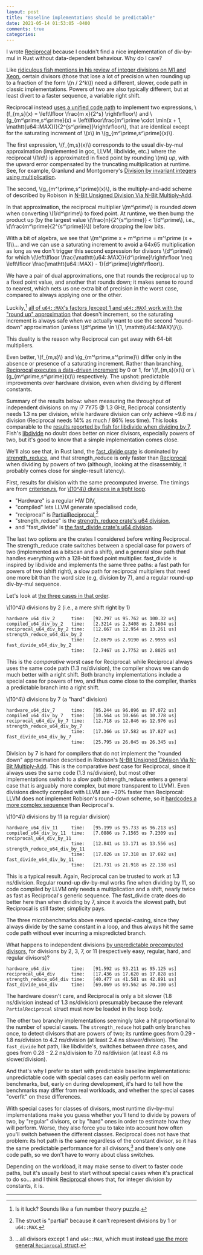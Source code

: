 ```yaml
---
layout: post
title: "Baseline implementations should be predictable"
date: 2021-05-14 01:53:05 -0400
comments: true
categories: 
---
```


I wrote [Reciprocal](https://crates.io/crates/reciprocal) because I
couldn't find a nice implementation of div-by-mul in Rust without
data-dependent behaviour. Why do I care?

Like [ridiculous fish mentions in his review of integer divisions on M1 and Xeon](https://ridiculousfish.com/blog/posts/benchmarking-libdivide-m1-avx512.html),
certain divisors (those that lose a lot of precision when rounding up
to a fraction of the form \\(n / 2^k\\)) need a different, slower,
code path in classic implementations. Powers of two are also typically
different, but at least divert to a faster sequence, a variable right
shift.

Reciprocal instead [uses a unified code path](https://github.com/pkhuong/reciprocal/blob/c4f6eeeb7108a778c6e8c1f8a5ac7c6df13e2943/src/lib.rs#L116)
to implement two expressions, 
\\(f_{m,s}(x) = \left\lfloor \frac{m x}{2^s} \right\rfloor\\) and
\\(g_{m^\prime,s^\prime}(x) = \left\lfloor\frac{m^\prime \cdot \min(x + 1, \mathtt{u64::MAX})}{2^{s^\prime}}\right\rfloor\\),
that are identical except for the saturating increment of \\(x\\) in
\\(g_{m^\prime,s^\prime}(x)\\).

The first expression, \\(f_{m,s}(x)\\) corresponds to the usual
div-by-mul approximation (implemented in gcc, LLVM, libdivide, etc.)
where the reciprocal \\(1/d\\) is approximated in fixed point by rounding
\\(m\\) *up*, with the upward error compensated by the truncating
multiplication at runtime.  See, for example, Granlund and
Montgomery's [Division by invariant integers using multiplication](https://gmplib.org/~tege/divcnst-pldi94.pdf).

The second, \\(g_{m^\prime,s^\prime}(x)\\), is the multiply-and-add
scheme of described by Robison in [N-Bit Unsigned Division Via N-Bit Multiply-Add](https://citeseerx.ist.psu.edu/viewdoc/download?doi=10.1.1.512.2627&rep=rep1&type=pdf).

In that approximation, the reciprocal multiplier \\(m^\prime\\) is
rounded *down* when converting \\(1/d^\prime\\) to fixed point.  At 
runtime, we then bump the product up (by the largest value
\\(\frac{n}{2^{s^\prime}} < 1/d^\prime\\), i.e., \\(\frac{m^\prime}{2^{s^\prime}}\\)) before dropping the low bits.

With a bit of algebra, we see that \\(m^\prime x + m^\prime = m^\prime (x + 1)\\)...
and we can use a saturating increment to avoid a 64x65 multiplication
as long as we don't trigger this second expression for divisors
\\(d^\prime\\) for which
\\(\left\lfloor \frac{\mathtt{u64::MAX}}{d^\prime}\right\rfloor \neq \left\lfloor \frac{\mathtt{u64::MAX} - 1}{d^\prime}\right\rfloor\\).

We have a pair of dual approximations, one that rounds the reciprocal
up to a fixed point value, and another that rounds down; it makes
sense to round to nearest, which nets us one extra bit of precision in
the worst case, compared to always applying one or the other.

Luckily,[^or-is-it]
[all of `u64::MAX`'s factors (except 1 and `u64::MAX`) work with the "round up" approximation](https://github.com/pkhuong/reciprocal/blob/c4f6eeeb7108a778c6e8c1f8a5ac7c6df13e2943/src/lib.rs#L322)
that doesn't increment, so the saturating increment is always safe
when we actually want to use the second "round-down" approximation
(unless \\(d^\prime \in \\{1, \mathtt{u64::MAX}\\}\\)).

[^or-is-it]: Is it luck?  Sounds like a fun number theory puzzle.

This duality is the reason why Reciprocal can get away with
64-bit multipliers.

Even better, \\(f_{m,s}\\) and \\(g_{m^\prime,s^\prime}\\)
differ only in the absence or presence of a saturating increment.
Rather than branching, [Reciprocal executes a data-driven increment](https://github.com/pkhuong/reciprocal/blob/c4f6eeeb7108a778c6e8c1f8a5ac7c6df13e2943/src/lib.rs#L116)
by 0 or 1,
for \\(f_{m,s}(x)\\) or \\(g_{m^\prime,s^\prime}(x)\\) respectively.
The upshot: predictable improvements over hardware division, even when
dividing by different constants.

Summary of the results below: when measuring the throughput of
independent divisions on my i7 7Y75 @ 1.3 GHz, Reciprocal consistently
needs 1.3 ns per division, while hardware division can only achieve
~9.6 ns / division (Reciprocal needs 14% as much / 86% less time).
This looks comparable to the
[results reported by fish for libdivide when dividing by 7](https://ridiculousfish.com/blog/posts/benchmarking-libdivide-m1-avx512.html#:~:text=intel%20xeon%203.0%20ghz%20(8275cl)).
Fish's [libdivide](https://github.com/ridiculousfish/libdivide) no
doubt does better on nicer divisors, especially powers of two, but
it's good to know that a simple implementation comes close.

We'll also see that, in Rust land, the
[fast\_divide crate](https://crates.io/crates/fastdivide)
is dominated by [strength\_reduce](https://github.com/ejmahler/strength_reduce),
and that strength\_reduce is only faster than [Reciprocal](https://github.com/pkhuong/reciprocal/)
when dividing by powers of two (although, looking at the disassembly,
it probably comes close for single-result latency).

First, results for division with the same precomputed inverse.  The
timings are from
[criterion.rs](https://github.com/bheisler/criterion.rs), 
for [\\(10^4\\) divisions in a tight loop](https://github.com/pkhuong/reciprocal/blob/c4f6eeeb7108a778c6e8c1f8a5ac7c6df13e2943/benches/div_throughput.rs#L29).

- "Hardware" is a regular HW DIV, 
- "compiled" lets LLVM generate specialised code,
- "reciprocal" is [PartialReciprocal](https://github.com/pkhuong/reciprocal/blob/d591c59044b3a4f662112aae73c3adae9f168ea6/src/lib.rs#L11),[^why-partial]
- "strength\_reduce" is the [strength\_reduce crate's u64 division](https://github.com/ejmahler/strength_reduce),
- and "fast\_divide" is [the fast\_divide crate's u64 division](https://crates.io/crates/fastdivide).

[^why-partial]: The struct is "partial" because it can't represent divisions by 1 or `u64::MAX`.


The last two options are the crates I considered before writing
Reciprocal.  The strength\_reduce crate switches between a special
case for powers of two (implemented as a bitscan and a shift), and a
general slow path that handles everything with a 128-bit fixed
point multiplier.  fast\_divide is inspired by libdivide and 
implements the same three paths: a fast path for powers of two (shift
right), a slow path for reciprocal multipliers that need one more bit
than the word size (e.g, division by 7), and a regular round-up
div-by-mul sequence.

Let's look at [the three cases in that order](https://github.com/pkhuong/reciprocal/blob/c4f6eeeb7108a778c6e8c1f8a5ac7c6df13e2943/benches/div_throughput.rs#L29).

\\(10^4\\) divisions by 2 (i.e., a mere shift right by 1)

    hardware_u64_div_2      time:   [92.297 us 95.762 us 100.32 us]
    compiled_u64_div_by_2   time:   [2.3214 us 2.3408 us 2.3604 us]
    reciprocal_u64_div_by_2 time:   [12.667 us 12.954 us 13.261 us]
    strength_reduce_u64_div_by_2
                            time:   [2.8679 us 2.9190 us 2.9955 us]
    fast_divide_u64_div_by_2
                            time:   [2.7467 us 2.7752 us 2.8025 us]

This is the *comparative* worst case for Reciprocal: while Reciprocal
always uses the same code path (1.3 ns/division), the compiler shows
we can do much better with a right shift. Both branchy implementations
include a special case for powers of two, and thus come close to the
compiler, thanks a predictable branch into a right shift.

\\(10^4\\) divisions by 7 (a "hard" division)

    hardware_u64_div_7      time:   [95.244 us 96.096 us 97.072 us]
    compiled_u64_div_by_7   time:   [10.564 us 10.666 us 10.778 us]
    reciprocal_u64_div_by_7 time:   [12.718 us 12.846 us 12.976 us]
    strength_reduce_u64_div_by_7
                            time:   [17.366 us 17.582 us 17.827 us]
    fast_divide_u64_div_by_7
                            time:   [25.795 us 26.045 us 26.345 us]

Division by 7 is hard for compilers that do not implement the "rounded down"
approximation described in Robison's
[N-Bit Unsigned Division Via N-Bit Multiply-Add](https://citeseerx.ist.psu.edu/viewdoc/download?doi=10.1.1.512.2627&rep=rep1&type=pdf).
This is the comparative *best* case for Reciprocal, since it always
uses the same code (1.3 ns/division), but most other implementations
switch to a slow path (strength\_reduce enters a general case that
is arguably more complex, but more transparent to LLVM). Even
divisions directly compiled with LLVM are ~20% faster than Reciprocal:
LLVM does not implement Robison's round-down scheme, so it
[hardcodes a more complex sequence](https://godbolt.org/z/M9s58rx3Y)
than Reciprocal's.

\\(10^4\\) divisions by 11 (a regular division)

    hardware_u64_div_11     time:   [95.199 us 95.733 us 96.213 us]
    compiled_u64_div_by_11  time:   [7.0886 us 7.1565 us 7.2309 us]
    reciprocal_u64_div_by_11
                            time:   [12.841 us 13.171 us 13.556 us]
    strength_reduce_u64_div_by_11
                            time:   [17.026 us 17.318 us 17.692 us]
    fast_divide_u64_div_by_11
                            time:   [21.731 us 21.918 us 22.138 us]

This is a typical result. Again, Reciprocal can be trusted to work at
1.3 ns/division.  Regular round-up div-by-mul works fine when dividing
by 11, so code compiled by LLVM only needs a multiplication and a shift,
nearly twice as fast as Reciprocal's generic sequence.  The fast\_divide
crate does do better here than when dividing by 7, since it avoids the
slowest path, but Reciprocal is still faster; simplicity pays.

The three microbenchmarks above reward special-casing, since they always
divide by the same constant in a loop, and thus always hit the same
code path without ever incurring a mispredicted branch.

What happens to independent divisions [by unpredictable precomputed divisors](https://github.com/pkhuong/reciprocal/blob/main/benches/div_throughput_variable.rs),
for divisions by 2, 3, 7, or 11 (respectively easy, regular, hard, 
and regular divisors)?

    hardware_u64_div        time:   [91.592 us 93.211 us 95.125 us]
    reciprocal_u64_div      time:   [17.436 us 17.620 us 17.828 us]
    strength_reduce_u64_div time:   [40.477 us 41.581 us 42.891 us]
    fast_divide_u64_div     time:   [69.069 us 69.562 us 70.100 us]

The hardware doesn't care, and Reciprocal is only a bit slower (1.8
ns/division instead of 1.3 ns/division) presumably because the relevant
`PartialReciprocal` struct must now be loaded in the loop body.

The other two branchy implementations seemingly take a hit
proportional to the number of special cases. The `strength_reduce` hot
path only branches once, to detect divisors that are powers of two;
its runtime goes from 0.29 - 1.8 ns/division to 4.2 ns/division (at
least 2.4 ns slower/division).  The `fast_divide` hot path, like libdivide's,
switches between *three* cases, and goes from 0.28 - 2.2
ns/division to 7.0 ns/division (at least 4.8 ns slower/division).

And that's why I prefer to start with predictable baseline
implementations: unpredictable code with special cases can easily
perform well on benchmarks, but, early on during development, it's
hard to tell how the benchmarks may differ from real workloads, and
whether the special cases "overfit" on these differences.

With special cases for classes of divisors, most runtime div-by-mul
implementations make you guess whether you'll tend to divide by powers
of two, by "regular" divisors, or by "hard" ones in order to estimate
how they will perform.  Worse, they also force you to take into
account how often you'll switch between the different classes.
Reciprocal does not have that problem: its hot path is the same
regardless of the constant divisor, so it has the same predictable
performance for all divisors,[^partial]
and there's only one code path, so we don't have to worry about class
switches.

[^partial]: ...all divisors except 1 and `u64::MAX`, which must instead [use the more general `Reciprocal` struct](https://github.com/pkhuong/reciprocal/blob/d591c59044b3a4f662112aae73c3adae9f168ea6/src/lib.rs#L176).

Depending on the workload, it may make sense to divert to faster code
paths, but it's usually best to start without special cases when it's
practical to do so...  and I think
[Reciprocal](https://crates.io/crates/reciprocal) shows that, for
integer division by constants, it is.

<p><hr style="width: 50%" /></p>
